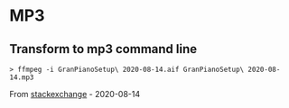 
# MP3

## Transform to mp3 command line

`> ffmpeg -i GranPianoSetup\ 2020-08-14.aif GranPianoSetup\ 2020-08-14.mp3`

From [stackexchange](https://apple.stackexchange.com/questions/26099/is-there-a-way-to-convert-audio-files-in-mac-os-x-or-the-command-line-without-us) - 2020-08-14


